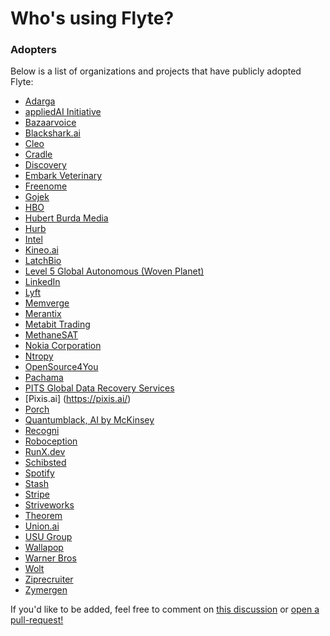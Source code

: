 # Who's using Flyte?

### Adopters
Below is a list of organizations and projects that have publicly adopted Flyte:

<!-- **NOTE**
Please maintain an alphabetical order in the following list -->

- [Adarga](https://www.adarga.ai/)
- [appliedAI Initiative](https://appliedai.de)
- [Bazaarvoice](https://blog.developer.bazaarvoice.com/2023/08/30/flyte-1-year-in/)
- [Blackshark.ai](https://blackshark.ai/)
- [Cleo](https://web.meetcleo.com/)
- [Cradle](https://cradle.bio)
- [Discovery](https://www.discovery.com/)
- [Embark Veterinary](https://www.youtube.com/watch?v=zk3KFKYBRhU)
- [Freenome](https://www.freenome.com/)
- [Gojek](https://www.gojek.io/)
- [HBO](https://www.hbo.com/)
- [Hubert Burda Media](https://www.burda.com/en/)
- [Hurb](https://www.hurb.com/)
- [Intel](https://www.intel.com/)
- [Kineo.ai](https://www.kineo.ai/)
- [LatchBio](https://www.latch.bio/)
- [Level 5 Global Autonomous (Woven Planet)](https://level-5.global/)
- [LinkedIn](https://www.linkedin.com/)
- [Lyft](https://www.lyft.com/)
- [Memverge](https://youtu.be/UGt2KUrf-Ok)
- [Merantix](https://www.merantix.com/)
- [Metabit Trading](https://www.metabit-trading.com/home)
- [MethaneSAT](https://www.methanesat.org/)
- [Nokia Corporation](https://www.nokia.com/)
- [Ntropy](https://ntropy.com/)
- [OpenSource4You](https://www.facebook.com/opensource4you)
- [Pachama](https://pachama.com/)
- [PITS Global Data Recovery Services](https://www.pitsdatarecovery.net/)
- [Pixis.ai] (https://pixis.ai/)
- [Porch](https://porch.com)
- [Quantumblack, AI by McKinsey](https://www.mckinsey.com/capabilities/quantumblack/labs)
- [Recogni](https://www.recogni.com/)
- [Roboception](https://www.youtube.com/watch?v=JQnn5C4u6LY)
- [RunX.dev](https://runx.dev/)
- [Schibsted](https://schibsted.com/)
- [Spotify](https://www.spotify.com/)
- [Stash](https://www.stash.com/)
- [Stripe](https://www.youtube.com/watch?v=gRxdvrA9VAs)
- [Striveworks](https://striveworks.us/)
- [Theorem](https://www.theoremlp.com/)
- [Union.ai](https://union.ai/)
- [USU Group](https://www.usu.com/)
- [Wallapop](https://es.wallapop.com/)
- [Warner Bros](https://www.warnerbros.com/)
- [Wolt](https://www.wolt.com)
- [Ziprecruiter](https://www.youtube.com/watch?v=E3W2UjIa6Gg)
- [Zymergen](https://www.zymergen.com/)

If you'd like to be added, feel free to comment on [this discussion](https://github.com/flyteorg/flyte/discussions/3326) or [open a pull-request!](https://github.com/flyteorg/community/edit/main/ADOPTERS.md)
